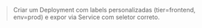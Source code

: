 > Criar um Deployment com labels personalizadas (tier=frontend, env=prod) e expor via Service com seletor correto.